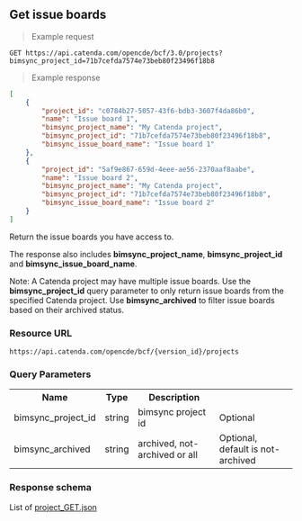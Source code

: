 ## Get issue boards 

> Example request
```http
GET https://api.catenda.com/opencde/bcf/3.0/projects?bimsync_project_id=71b7cefda7574e73beb80f23496f18b8
```

> Example response
```json
[
    {
        "project_id": "c0784b27-5057-43f6-bdb3-3607f4da86b0",
        "name": "Issue board 1",
        "bimsync_project_name": "My Catenda project",
        "bimsync_project_id": "71b7cefda7574e73beb80f23496f18b8",
        "bimsync_issue_board_name": "Issue board 1"
    },
    {
        "project_id": "5af9e867-659d-4eee-ae56-2370aaf8aabe",
        "name": "Issue board 2",
        "bimsync_project_name": "My Catenda project",
        "bimsync_project_id": "71b7cefda7574e73beb80f23496f18b8",
        "bimsync_issue_board_name": "Issue board 2"
    }
]
```

Return the issue boards you have access to.

The response also includes **bimsync\_project\_name**, **bimsync\_project\_id** and **bimsync_issue_board_name**. 

Note: A Catenda project may have multiple issue boards. Use the **bimsync\_project\_id** query parameter to only return issue boards from the specified Catenda project.
Use **bimsync_archived** to filter issue boards based on their archived status.

### Resource URL

`https://api.catenda.com/opencde/bcf/{version_id}/projects`

### Query Parameters

<table class="table">
    <tr><th>Name</th><th>Type</th><th>Description</th><th></th></tr>
    <tr>
        <td>bimsync_project_id</td>
        <td>string</td>
        <td>bimsync project id</td>
        <td>Optional</td>
    </tr>
    <tr>
        <td>bimsync_archived</td>
        <td>string</td>
        <td>archived, not-archived or all</td>
        <td>Optional, default is not-archived</td>
    </tr>
</table>

### Response schema
List of [project_GET.json](https://github.com/buildingSMART/BCF-API/blob/release_3_0/Schemas_draft-03/Project/project_GET.json)


